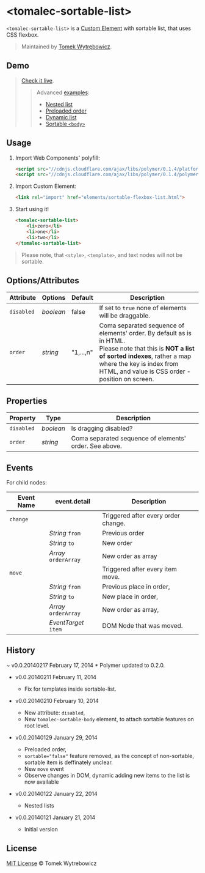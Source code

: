 # &lt;tomalec-sortable-list&gt;

`<tomalec-sortable-list>` is a [Custom Element](https://github.com/polymer/CustomElements) with sortable list, that uses CSS flexbox.

> Maintained by [Tomek Wytrębowicz](https://github.com/tomalec).

## Demo

> [Check it live](http://tomalec.github.io/sortable-flexbox-list/).
>> Advanced [examples](https://github.com/tomalec/sortable-flexbox-list/tree/master/examples):
>>
>> * [Nested list](http://tomalec.github.io/sortable-flexbox-list/examples/nested.html)
>> * [Preloaded order](http://tomalec.github.io/sortable-flexbox-list/examples/pre-ordered.html)
>> * [Dynamic list](http://tomalec.github.io/sortable-flexbox-list/examples/dynamicAdd.html)
>> * [Sortable `<body>`](http://tomalec.github.io/sortable-flexbox-list/examples/sortableBody.html)

## Usage

1. Import Web Components' polyfill:

	```html
	<script src="//cdnjs.cloudflare.com/ajax/libs/polymer/0.1.4/platform.js"></script>
	<script src="//cdnjs.cloudflare.com/ajax/libs/polymer/0.1.4/polymer.js"></script>
	```

2. Import Custom Element:

	```html
	<link rel="import" href="elements/sortable-flexbox-list.html">
	```

3. Start using it!

	```html
	<tomalec-sortable-list>
		<li>zero</li>
		<li>one</li>
		<li>two</li>
	</tomalec-sortable-list>
	```

> Please note, that `<style>`, `<template>`, and text nodes will not be sortable.

## Options/Attributes

Attribute  | Options                   | Default             | Description
---        | ---                       | ---                 | ---
`disabled` | *boolean*				   | false				 | If set to `true` none of elements will be draggable.
`order`    | *string*                  | "1,...,n"           | Coma separated sequence of elements' order. By default as is in HTML. <br/> Please note that this is **NOT a list of sorted indexes**, rather a map where the key is index from HTML, and value is CSS order - position on screen.


## Properties


Property  | Type                   | Description
---       | ---                    | ---    
`disabled`| *boolean*			   | Is dragging disabled?             
`order`   | *string*        	   | Coma separated sequence of elements' order. See above.

## Events

For child nodes:

Event Name  | event.detail          	| Description
---         | ---                 		| ---                 
`change`    | 							| Triggered after every order change.
			| *String* `from`			| Previous order
			| *String* `to`				| New order
			| *Array*  `orderArray`		| New order as array
`move`      | 							| Triggered after every item move.
			| *String* `from`			| Previous place in order,
			| *String* `to`				| New place in order,
			| *Array*  `orderArray`		| New order as array,
			| *EventTarget*  `item`		| DOM Node that was moved.


## History

~ v0.0.20140217 February 17, 2014
	* Polymer updated to 0.2.0.

* v0.0.20140211 February 11, 2014
	* Fix for templates inside sortable-list.

* v0.0.20140210 February 10, 2014
	* New attribute: `disabled`,
	* New `tomalec-sortable-body` element, to attach sortable features on root level.

* v0.0.20140129 January 29, 2014
	* Preloaded order,
	* `sortable="false"` feature removed, as the concept of non-sortable, sortable item is deffinately unclear.
	* New `move` event
	* Observe changes in DOM, dynamic adding new items to the list is now available

* v0.0.20140122 January 22, 2014
	* Nested lists

* v0.0.20140121 January 21, 2014
	* Initial version

## License

[MIT License](http://opensource.org/licenses/MIT) © Tomek Wytrebowicz